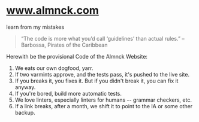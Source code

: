 # www.almnck.com
learn from my mistakes

>“The code is more what you’d call ‘guidelines’ than actual rules.”
>– Barbossa, Pirates of the Caribbean

Herewith be the provisional Code of the Almnck Website:

1. We eats our own dogfood, yarr.
2. If two varmints approve, and the tests pass, it's pushed to the live site.
3. If you breaks it, you fixes it. But if you didn't break it, you can fix it anyway.
4. If you're bored, build more automatic tests.
5. We love linters, especially linters for humans -- grammar checkers, etc.
6. If a link breaks, after a month, we shift it to point to the IA or some other backup.


